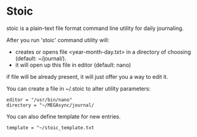 # Stoic
stoic is a plain-text file format command line utility for daily journaling.

After you run 'stoic' command utility will:
- creates or opens file <year-month-day.txt> in a directory of choosing (default: ~/journal/).
- it will open up this file in editor (default: nano)

if file will be already present, it will just offer you a way to edit it.

You can create a file in ~/.stoic to alter utility parameters:

```
editor = "/usr/bin/nano"
directory = "~/MEGAsync/journal/
```

You can also define template for new entries.

```
template = "~/stoic_template.txt
```

